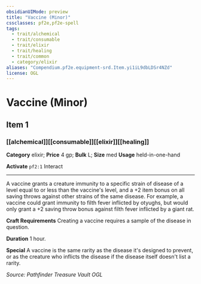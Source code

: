 ```yaml
---
obsidianUIMode: preview
title: "Vaccine (Minor)"
cssclasses: pf2e,pf2e-spell
tags:
  - trait/alchemical
  - trait/consumable
  - trait/elixir
  - trait/healing
  - trait/common
  - category/elixir
aliases: "Compendium.pf2e.equipment-srd.Item.yi1iL9dbLDSr4NZd"
license: OGL
---
```

# Vaccine (Minor)
## Item 1
### [[alchemical]][[consumable]][[elixir]][[healing]]

**Category** elixir; 
**Price** 4 gp; 
**Bulk** L; **Size** med
**Usage** held-in-one-hand

**Activate** `pf2:1` Interact

* * *

A vaccine grants a creature immunity to a specific strain of disease of a level equal to or less than the vaccine's level, and a +2 item bonus on all saving throws against other strains of the same disease. For example, a vaccine could grant immunity to filth fever inflicted by otyughs, but would only grant a +2 saving throw bonus against filth fever inflicted by a giant rat.

**Craft Requirements** Creating a vaccine requires a sample of the disease in question.

**Duration** 1 hour.

**Special** A vaccine is the same rarity as the disease it's designed to prevent, or as the creature who inflicts the disease if the disease itself doesn't list a rarity.

*Source: Pathfinder Treasure Vault*
*OGL*